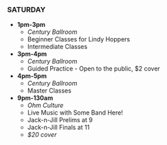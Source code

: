 ### SATURDAY

* __1pm-3pm__
  * _Century Ballroom_
  * Beginner Classes for Lindy Hoppers
  * Intermediate Classes
* __3pm-4pm__
  * _Century Ballroom_
  * Guided Practice - Open to the public, $2 cover
* __4pm-5pm__
  * _Century Ballroom_
  * Master Classes
* __9pm-130am__
  * _Ohm Culture_
  * Live Music with Some Band Here!
  * Jack-n-Jill Prelims at 9
  * Jack-n-Jill Finals at 11
  * _$20 cover_
